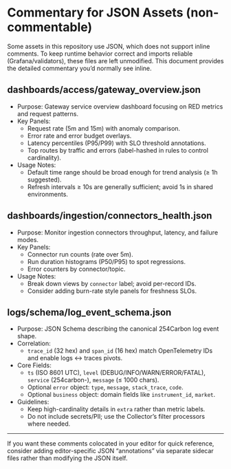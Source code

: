 # Commentary for JSON Assets (non-commentable)

Some assets in this repository use JSON, which does not support inline comments. To keep runtime behavior correct and imports reliable (Grafana/validators), these files are left unmodified. This document provides the detailed commentary you’d normally see inline.

## dashboards/access/gateway_overview.json
- Purpose: Gateway service overview dashboard focusing on RED metrics and request patterns.
- Key Panels:
  - Request rate (5m and 15m) with anomaly comparison.
  - Error rate and error budget overlays.
  - Latency percentiles (P95/P99) with SLO threshold annotations.
  - Top routes by traffic and errors (label-hashed in rules to control cardinality).
- Usage Notes:
  - Default time range should be broad enough for trend analysis (≥ 1h suggested).
  - Refresh intervals ≥ 10s are generally sufficient; avoid 1s in shared environments.

## dashboards/ingestion/connectors_health.json
- Purpose: Monitor ingestion connectors throughput, latency, and failure modes.
- Key Panels:
  - Connector run counts (rate over 5m).
  - Run duration histograms (P50/P95) to spot regressions.
  - Error counters by connector/topic.
- Usage Notes:
  - Break down views by `connector` label; avoid per-record IDs.
  - Consider adding burn-rate style panels for freshness SLOs.

## logs/schema/log_event_schema.json
- Purpose: JSON Schema describing the canonical 254Carbon log event shape.
- Correlation:
  - `trace_id` (32 hex) and `span_id` (16 hex) match OpenTelemetry IDs and enable logs ↔ traces pivots.
- Core Fields:
  - `ts` (ISO 8601 UTC), `level` (DEBUG/INFO/WARN/ERROR/FATAL), `service` (254carbon-<name>), `message` (≤ 1000 chars).
  - Optional `error` object: `type`, `message`, `stack_trace`, `code`.
  - Optional `business` object: domain fields like `instrument_id`, `market`.
- Guidelines:
  - Keep high-cardinality details in `extra` rather than metric labels.
  - Do not include secrets/PII; use the Collector’s filter processors where needed.

---

If you want these comments colocated in your editor for quick reference, consider adding editor-specific JSON “annotations” via separate sidecar files rather than modifying the JSON itself.

